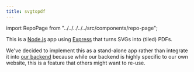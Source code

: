 ```yaml
---
title: svgtopdf
---
```


import RepoPage from "../../../../../src/components/repo-page";

<RepoPage repo="svgtopdf" />

This is a [Node.js](https://nodejs.org/) app using [Express](https://expressjs.com/) that
turns SVGs into (tiled) PDFs.

We've decided to implement this as a stand-alone app rather than integrate it into [our backend](/repos/backend) because
while our backend is highly specific to our own website, this is a feature that others might want to re-use.

